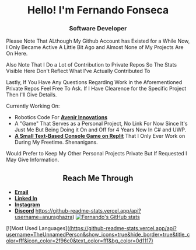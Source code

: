 <h1 align="center">Hello! I'm Fernando Fonseca</h1>
<h3 align="center">Software Developer</h3>

Please Note That ALthough My Github Account has Existed for a While Now, I Only Became Active A Little Bit Ago and Almost None of My Projects Are On Here.

Also Note That I Do a Lot of Contribution to Private Repos So The Stats Visible Here Don't Reflect What I've Actually Contributed To

Lastly, If You Have Any Questions Regarding Work in the Aforementioned Private Repos Feel Free To Ask.
If I Have Clearence for the Specific Project Then I'll Give Details.

Currently Working On:
 - Robotics Code For [**Avenir Innovations**](https://github.com/Avenir-Innovations)
 - A "Game" That Serves as a Personal Project, No Link For Now Since It's Just Me But Being Doing it On and Off for 4 Years Now In C# and UWP.
 - [**A Small Text-Based Console Game on Replit**](https://replit.com/@FernandoFonsec8/CAMS-RPG) That I Only Ever Work on During My Freetime. Shenanigans.

Would Prefer to Keep My Other Personal Projects Private But If Requested I May Give Information.

<h2 align="CENTER">Reach Me Through</h2>

 - [**Email**](ffonseca1399@outlook.com)
 - [**Linked In**](https://www.linkedin.com/in/unnamedperson)
 - [**Instagram**](https://www.instagram.com/unnamed.person_/)
 - [**Discord**](https://discord.com/channels/@me/264168562183241730)
https://github-readme-stats.vercel.app/api?username=anuraghazra)
[![Fernando's GitHub stats](https://github-readme-stats-nu-roan-40.vercel.app/api?username=TheUnnamedPerson&show_icons=true&count_private=true&hide_border=true&include_all_commits=true&title_color=fff&icon_color=2f96c0&text_color=fff&bg_color=0d1117)](https://github.com/anuraghazra/github-readme-stats)

[![Most Used Languages]([(https://github-readme-stats.vercel.app/api?username=TheUnnamedPerson&show_icons=true&hide_border=true&title_color=fff&icon_color=2f96c0&text_color=fff&bg_color=0d1117)](https://github.com/anuraghazra/github-readme-stats)
